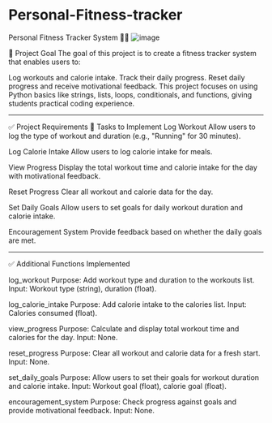 # Personal-Fitness-tracker

Personal Fitness Tracker System 🏋️‍♂️
![image](https://github.com/user-attachments/assets/30533c20-19f6-41ba-964b-0a410c271fb7)


🌟 Project Goal
The goal of this project is to create a fitness tracker system that enables users to:

Log workouts and calorie intake.
Track their daily progress.
Reset daily progress and receive motivational feedback.
This project focuses on using Python basics like strings, lists, loops, conditionals, and functions, giving students practical coding experience.

---

✅ Project Requirements
📌 Tasks to Implement
Log Workout
Allow users to log the type of workout and duration (e.g., "Running" for 30 minutes).

Log Calorie Intake
Allow users to log calorie intake for meals.

View Progress
Display the total workout time and calorie intake for the day with motivational feedback.

Reset Progress
Clear all workout and calorie data for the day.

Set Daily Goals
Allow users to set goals for daily workout duration and calorie intake.

Encouragement System
Provide feedback based on whether the daily goals are met.

---

✅ Additional Functions Implemented

log_workout
Purpose: Add workout type and duration to the workouts list.
Input: Workout type (string), duration (float).

log_calorie_intake
Purpose: Add calorie intake to the calories list.
Input: Calories consumed (float).

view_progress
Purpose: Calculate and display total workout time and calories for the day.
Input: None.

reset_progress
Purpose: Clear all workout and calorie data for a fresh start.
Input: None.

set_daily_goals
Purpose: Allow users to set their goals for workout duration and calorie intake.
Input: Workout goal (float), calorie goal (float).

encouragement_system
Purpose: Check progress against goals and provide motivational feedback.
Input: None.
